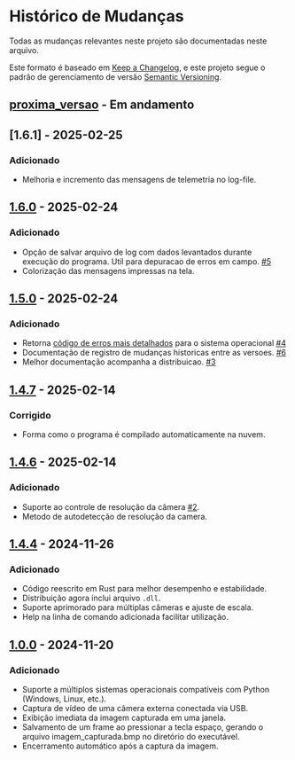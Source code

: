 # Histórico de Mudanças

Todas as mudanças relevantes neste projeto são documentadas neste arquivo.

Este formato é baseado em [Keep a Changelog](https://keepachangelog.com/pt-BR/1.1.0/),
e este projeto segue o padrão de gerenciamento de versão [Semantic Versioning](https://semver.org/lang/pt-BR/).

## [proxima_versao] - Em andamento

[proxima_versao]: https://github.com/fvilante/video_frame_saver/compare/v1.6.1...head


## [1.6.1] - 2025-02-25

### Adicionado
- Melhoria e incremento das mensagens de telemetria no log-file.

## [1.6.0] - 2025-02-24

### Adicionado
- Opção de salvar arquivo de log com dados levantados durante execução do programa. Util para depuracao de erros em campo. [#5](https://github.com/fvilante/video_frame_saver/issues/5)
- Colorização das mensagens impressas na tela. 

[1.6.0]: https://github.com/fvilante/video_frame_saver/compare/v1.5.0...v1.6.0


## [1.5.0] - 2025-02-24

### Adicionado

- Retorna [código de erros mais detalhados](https://github.com/fvilante/video_frame_saver/blob/main/docs/CODIGOS_DE_ERRO.txt) para o sistema operacional [#4](https://github.com/fvilante/video_frame_saver/issues/4)
- Documentação de registro de mudanças historicas entre as versoes. [#6](https://github.com/fvilante/video_frame_saver/issues/6)
- Melhor documentação acompanha a distribuicao. [#3](https://github.com/fvilante/video_frame_saver/issues/3)

[1.5.0]: https://github.com/fvilante/video_frame_saver/compare/v1.4.7...v1.5.0

## [1.4.7] - 2025-02-14

### Corrigido
- Forma como o programa é compilado automaticamente na nuvem.



## [1.4.6] - 2025-02-14

### Adicionado
- Suporte ao controle de resolução da câmera [#2](https://github.com/fvilante/video_frame_saver/issues/2).
- Metodo de autodetecção de resolução da camera.


## [1.4.4] - 2024-11-26

### Adicionado

- Código reescrito em Rust para melhor desempenho e estabilidade.
- Distribuição agora inclui arquivo `.dll`. 
- Suporte aprimorado para múltiplas câmeras e ajuste de escala.
- Help na linha de comando adicionada facilitar utilização.


## [1.0.0] - 2024-11-20

### Adicionado

- Suporte a múltiplos sistemas operacionais compatíveis com Python (Windows, Linux, etc.).
- Captura de vídeo de uma câmera externa conectada via USB.
- Exibição imediata da imagem capturada em uma janela.
- Salvamento de um frame ao pressionar a tecla espaço, gerando o arquivo imagem_capturada.bmp no diretório do executável.
- Encerramento automático após a captura da imagem.



[1.4.7]: https://github.com/fvilante/video_frame_saver/compare/v1.4.6...v1.4.7  
[1.4.6]: https://github.com/fvilante/video_frame_saver/compare/v1.4.4...v1.4.6  
[1.4.4]: https://github.com/fvilante/video_frame_saver/compare/v1.0.0...v1.4.4  
[1.4.4]: https://github.com/fvilante/video_frame_saver/compare/v1.0.0...v1.4.4 
[1.0.0]: https://github.com/fvilante/video_frame_saver/releases/tag/v0.0.1

